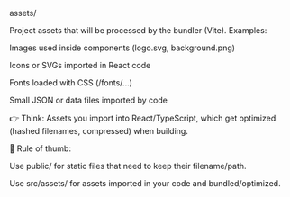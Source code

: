 assets/

Project assets that will be processed by the bundler (Vite).
Examples:

Images used inside components (logo.svg, background.png)

Icons or SVGs imported in React code

Fonts loaded with CSS (/fonts/...)

Small JSON or data files imported by code

👉 Think: Assets you import into React/TypeScript, which get optimized (hashed filenames, compressed) when building.

🔑 Rule of thumb:

Use public/ for static files that need to keep their filename/path.

Use src/assets/ for assets imported in your code and bundled/optimized.
